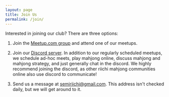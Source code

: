 ```yaml
---
layout: page
title: Join Us
permalink: /join/
---
```


Interested in joining our club? There are three options:

1. Join the [Meetup.com group](https://www.meetup.com/se-mi-mahjong/) and attend one of our meetups.
  
2. Join our [Discord server](https://discord.gg/hDme795pCS). In addition to our regularly scheduled meetups, we schedule ad-hoc meets, play mahjong online, discuss mahjong and mahjong strategy, and just generally chat in the discord. We highly recommend joining the discord, as other riichi mahjong communities online also use discord to communicate!

3. Send us a message at [semiriichi@gmail.com](mailto:semiriichi@gmail.com). This address isn't checked daily, but we will get around to it.
